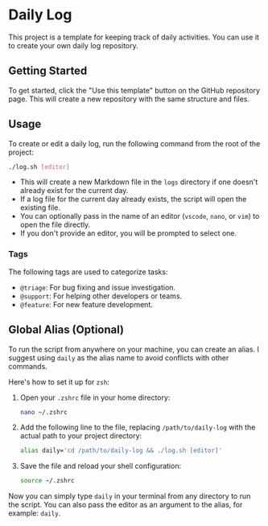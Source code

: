 # Daily Log

This project is a template for keeping track of daily activities. You can use it to create your own daily log repository.

## Getting Started

To get started, click the "Use this template" button on the GitHub repository page. This will create a new repository with the same structure and files.

## Usage

To create or edit a daily log, run the following command from the root of the project:

```bash
./log.sh [editor]
```

- This will create a new Markdown file in the `logs` directory if one doesn't already exist for the current day.
- If a log file for the current day already exists, the script will open the existing file.
- You can optionally pass in the name of an editor (`vscode`, `nano`, or `vim`) to open the file directly.
- If you don't provide an editor, you will be prompted to select one.

### Tags

The following tags are used to categorize tasks:

- `@triage`: For bug fixing and issue investigation.
- `@support`: For helping other developers or teams.
- `@feature`: For new feature development.

## Global Alias (Optional)

To run the script from anywhere on your machine, you can create an alias. I suggest using `daily` as the alias name to avoid conflicts with other commands.

Here's how to set it up for `zsh`:

1.  Open your `.zshrc` file in your home directory:
    ```bash
    nano ~/.zshrc
    ```
2.  Add the following line to the file, replacing `/path/to/daily-log` with the actual path to your project directory:
    ```bash
    alias daily='cd /path/to/daily-log && ./log.sh [editor]'
    ```
3.  Save the file and reload your shell configuration:
    ```bash
    source ~/.zshrc
    ```

Now you can simply type `daily` in your terminal from any directory to run the script. You can also pass the editor as an argument to the alias, for example: `daily`.
